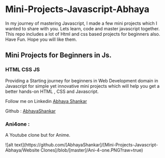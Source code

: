 # Mini-Projects-Javascript-Abhaya
In my journey of mastering Javascript, I made a few mini projects which I wanted to share with you. Lets learn, code and master javascript together. This repo includes a lot of Html and css based projects for beginners also. Have Fun. Hope you will like them.
<h2> Mini Projects for Beginners in Js. </h2>
<h3> HTML CSS JS </h3>
<p> Providing a Starting journey for beginners in Web Development domain in Javascript for simple yet innovative mini projects which will help you get a better hands-on HTML , CSS and Javascript. </p>


<p> Follow me on Linkedin <a href ="https://www.linkedin.com/in/abhayashankar"> Abhaya Shankar </a> </p>
<p> Github : <a href = "https://github.com/AbhayaShankar"> AbhayaShankar </a> </p>

<h3> Ani4one :  </h3> <p>  A Youtube clone but for Anime. </p>
![alt text](https://github.com/[AbhayaShankar]/[Mini-Projects-Javascript-Abhaya/Website Clones]/blob/[master]/Ani-4-one.PNG?raw=true)
